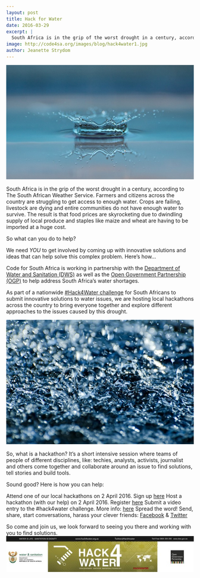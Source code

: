 ```yaml
---
layout: post
title: Hack for Water
date: 2016-03-29
excerpt: |
  South Africa is in the grip of the worst drought in a century, according to The South African Weather Service. You already know all of this, but what can you do to help? We need YOU to get involved by coming up with innovative tech and ideas that can help solve this complex problem. Here’s how...
image: http://code4sa.org/images/blog/hack4water1.jpg
author: Jeanette Strydom
---
```


<img src="/images/blog/hack4water1.jpg">

South Africa is in the grip of the worst drought in a century, according to The South African Weather Service. Farmers and citizens across the country are struggling to get access to enough water. Crops are failing, livestock are dying and entire communities do not have enough water to survive. The result is that food prices are skyrocketing due to dwindling supply of local produce and staples like maize and wheat are having to be imported at a huge cost.

So what can you do to help?

We need *YOU* to get involved by coming up with innovative solutions and ideas that can help solve this complex problem. Here’s how...

Code for South Africa is working in partnership with the [Department of Water and Sanitation (DWS)](https://www.dwa.gov.za/default.aspx) as well as the [Open Government Partnership (OGP)](http://www.opengovpartnership.org/) to help address South Africa’s water shortages. 

As part of a nationwide [#Hack4Water challenge](http://www.hack4water.org.za/) for South Africans to submit innovative solutions to water issues, we are hosting local hackathons across the country to bring everyone together and explore different approaches to the issues caused by this drought.  

<img src="/images/blog/hack4water2.jpg">

So, what is a hackathon? It’s a short intensive session where teams of people of different disciplines, like: techies, analysts, activists, journalist and others come together and collaborate around an issue to find solutions, tell stories and build tools.

Sound good? Here is how you can help:

Attend one of our local hackathons on 2 April 2016. Sign up [here](https://docs.google.com/forms/d/1P8foYUlfPzH4Mj4TrLX02Labmz5_45Hd1Y4ZivXOiFI/viewform)
Host a hackathon (with our help) on 2 April 2016. Register [here](https://docs.google.com/forms/d/1WB-ygiEdlKIYCin0pYv9XqF78yzLpvigreSLgPoxvO4/viewform)
Submit a video entry to the #hack4water challenge. More info: [here](http://www.hack4water.org.za/)
Spread the word! Send, share, start conversations, harass your clever friends: [Facebook](https://www.facebook.com/Hack4Water-181339348908125/?fref=ts) & [Twitter](https://twitter.com/Hack4Water)

So come and join us, we look forward to seeing you there and working with you to find solutions.
<img src="/images/blog/DWS-header.jpg">
